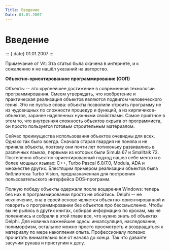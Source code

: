 ```yaml
---
Title: Введение
Date: 01.01.2007
---
```



Введение
========

::: {.date}
01.01.2007
:::

Примечание от Vit:
Эта статья была скачена в интернете, и к сожалению я не нашёл указаний
на авторство.

**Объектно-ориентированное программирование (ООП)**

Объекты -- это крупнейшее достижение в современной технологии
программирования. Смеем утверждать, что изобретение и практическая
реализация объектов являются подвигом человеческого гения. Это не пустые
слова: объекты позволили строить программу не из чудовищных по сложности
процедур и функций, а из кирпичиков-объектов, заранее наделенных нужными
свойствами. Самое приятное в этом то, что внутренняя сложность объектов
скрыта от программиста, он просто пользуется готовым строительным
материалом.

Сейчас преимущества использования объектов очевидны для всех. Однако так
было всегда. Сначала старая гвардия не поняла и не приняла объекты,
поэтому они почти лет потихоньку развивались в различных языках, первыми
из которых были Simula 67 и Smalltalk 72. Постепенно
объектно-ориентированный подход нашел себе место и в более мощных
языках: С++, Turbo Pascal 6.0/7.0, Modula, ADA и множестве других.
Блестящим примером реализации объектов была библиотека Turbo Vision,
предназначенная для построения пользовательского интерфейса
DOS-программ.

Полную победу объекты одержали после воцарения Windows: теперь без них в
программировании просто не обойтись. Delphi -- не исключение, она в
своей основе является объектно-ориентированной и говорить о
программировании без объектов про бессмысленно. Чтобы вы не рылись в
других книгах, собирая информацию по крохам, мы не поленились и собрали
в этой главе все, что нужно знать об объектах Delphi. Для новичка
важнейшее здесь: инкапсуляция, наследование, полиморфизм, остальное
можно просто просмотреть и возвращаться к материалу по мере накопления
опыта. Профессионалу полезно прочитать внимательно все от начала до
конца. Так что давайте засучим рукава и приступим к делу.
